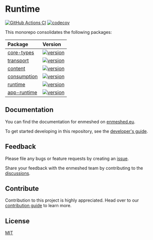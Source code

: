 # Runtime

[![GitHub Actions CI](https://github.com/nmshd/runtime/workflows/Publish/badge.svg)](https://github.com/nmshd/runtime/actions?query=workflow%3APublish) [![codecov](https://codecov.io/gh/nmshd/runtime/graph/badge.svg?token=BO8M5IZYMA)](https://codecov.io/gh/nmshd/runtime)

This monorepo consolidates the following packages:

| Package                              | Version                                                                                                           |
| :----------------------------------- | :---------------------------------------------------------------------------------------------------------------- |
| [core-types](packages/core-types/)   | [![version](https://badge.fury.io/js/@nmshd%2fcore-types.svg)](https://www.npmjs.com/package/@nmshd/core-types)   |
| [transport](packages/transport/)     | [![version](https://badge.fury.io/js/@nmshd%2ftransport.svg)](https://www.npmjs.com/package/@nmshd/transport)     |
| [content](packages/content/)         | [![version](https://badge.fury.io/js/@nmshd%2fcontent.svg)](https://www.npmjs.com/package/@nmshd/content)         |
| [consumption](packages/consumption/) | [![version](https://badge.fury.io/js/@nmshd%2fconsumption.svg)](https://www.npmjs.com/package/@nmshd/consumption) |
| [runtime](packages/runtime/)         | [![version](https://badge.fury.io/js/@nmshd%2fruntime.svg)](https://www.npmjs.com/package/@nmshd/runtime)         |
| [app-runtime](packages/app-runtime/) | [![version](https://badge.fury.io/js/@nmshd%2fapp-runtime.svg)](https://www.npmjs.com/package/@nmshd/app-runtime) |

## Documentation

You can find the documentation for enmeshed on [enmeshed.eu](https://enmeshed.eu).

To get started developing in this repository, see the [developer's guide](README_dev.md).

## Feedback

Please file any bugs or feature requests by creating an [issue](https://github.com/nmshd/feedback/issues).

Share your feedback with the enmeshed team by contributing to the [discussions](https://github.com/nmshd/feedback/discussions).

## Contribute

Contribution to this project is highly appreciated. Head over to our [contribution guide](https://github.com/nmshd/.github/blob/main/CONTRIBUTING.md) to learn more.

## License

[MIT](LICENSE)

